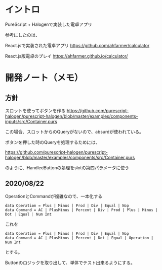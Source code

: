 # イントロ

PureScript + Halogenで実装した電卓アプリ

参考にしたのは、

React.jsで実装された電卓アプリ
https://github.com/ahfarmer/calculator

React.js版電卓のプレイ
https://ahfarmer.github.io/calculator/

# 開発ノート（メモ）

## 方針

スロットを使ってボタンを作る
https://github.com/purescript-halogen/purescript-halogen/blob/master/examples/components-inputs/src/Container.purs

この場合、スロットからのQueryがないので、absurdが使われている。

ボタンを押した時のQueryを処理するためには、

https://github.com/purescript-halogen/purescript-halogen/blob/master/examples/components/src/Container.purs

のように、HandledButtonの処理をslotの第四パラメータに使う

## 2020/08/22

OperationとCommandが複雑なので、一本化する

```
data Operation = Plus | Minus | Prod | Div | Equal | Nop
data Command = AC | PlusMinus | Percent | Div | Prod | Plus | Minus | Dot | Equal | Num Int
```

これを

```
data Operation = Plus | Minus | Prod | Div | Equal | Nop
data Command = AC | PlusMinus | Percent | Dot | Equal | Operation | Num Int
```

とする。


Buttonのロジックを取り出して、単体でテスト出来るようにする。

